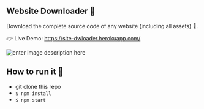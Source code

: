 ## Website Downloader 💾
Download the complete source code of any website (including all assets) 🔨.

👉 Live Demo: https://site-dwloader.herokuapp.com/

![enter image description here](https://github.com/AhmadIbrahiim/Website-downloader/blob/master/public/Record.gif?raw=true)
## How to run it 🤔

- git clone this repo
- `$ npm install`
- `$ npm start`




